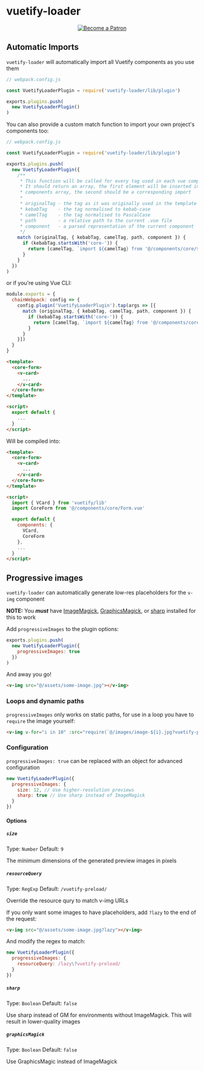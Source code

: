 # vuetify-loader

<p align="center">
  <a href="https://www.patreon.com/kaelwd">
    <img src="https://c5.patreon.com/external/logo/become_a_patron_button.png" alt="Become a Patron" />
  </a>
</p>

## Automatic Imports
`vuetify-loader` will automatically import all Vuetify components as you use them

```js
// webpack.config.js

const VuetifyLoaderPlugin = require('vuetify-loader/lib/plugin')

exports.plugins.push(
  new VuetifyLoaderPlugin()
)
```

You can also provide a custom match function to import your own project's components too:
```js
// webpack.config.js

const VuetifyLoaderPlugin = require('vuetify-loader/lib/plugin')

exports.plugins.push(
  new VuetifyLoaderPlugin({
    /**
     * This function will be called for every tag used in each vue component
     * It should return an array, the first element will be inserted into the
     * components array, the second should be a corresponding import
     *
     * originalTag - the tag as it was originally used in the template
     * kebabTag    - the tag normalised to kebab-case
     * camelTag    - the tag normalised to PascalCase
     * path        - a relative path to the current .vue file
     * component   - a parsed representation of the current component
     */
    match (originalTag, { kebabTag, camelTag, path, component }) {
      if (kebabTag.startsWith('core-')) {
        return [camelTag, `import ${camelTag} from '@/components/core/${camelTag.substring(4)}.vue'`]
      }
    }
  })
)
```

or if you're using Vue CLI:
```js
module.exports = {
  chainWebpack: config => {
    config.plugin('VuetifyLoaderPlugin').tap(args => [{
      match (originalTag, { kebabTag, camelTag, path, component }) {
        if (kebabTag.startsWith('core-')) {
          return [camelTag, `import ${camelTag} from '@/components/core/${camelTag.substring(4)}.vue'`]
        }
      }
    }])
  }
}
```

```html
<template>
  <core-form>
    <v-card>
      ...
    </v-card>
  </core-form>
</template>

<script>
  export default {
    ...
  }
</script>
```

Will be compiled into:

```html
<template>
  <core-form>
    <v-card>
      ...
    </v-card>
  </core-form>
</template>

<script>
  import { VCard } from 'vuetify/lib'
  import CoreForm from '@/components/core/Form.vue'

  export default {
    components: {
      VCard,
      CoreForm
    },
    ...
  }
</script>
```

## Progressive images

`vuetify-loader` can automatically generate low-res placeholders for the `v-img` component

**NOTE:** You ***must*** have [ImageMagick](https://www.imagemagick.org/script/index.php), [GraphicsMagick](http://www.graphicsmagick.org/), or [sharp](https://github.com/lovell/sharp) installed for this to work

Add `progressiveImages` to the plugin options:
```js
exports.plugins.push(
  new VuetifyLoaderPlugin({
    progressiveImages: true
  })
)
```

And away you go!
```html
<v-img src="@/assets/some-image.jpg"></v-img>
```

### Loops and dynamic paths

`progressiveImages` only works on static paths, for use in a loop you have to `require` the image yourself:

```html
<v-img v-for="i in 10" :src="require(`@/images/image-${i}.jpg?vuetify-preload`)" :key="i">
```

### Configuration

`progressiveImages: true` can be replaced with an object for advanced configuration

```js
new VuetifyLoaderPlugin({
  progressiveImages: {
    size: 12, // Use higher-resolution previews
    sharp: true // Use sharp instead of ImageMagick
  }
})
```

#### Options

##### `size`

Type: `Number`
Default: `9`

The minimum dimensions of the generated preview images in pixels

##### `resourceQuery`

Type: `RegExp`
Default: `/vuetify-preload/`

Override the resource qury to match v-img URLs

If you only want some images to have placeholders, add `?lazy` to the end of the request:
```html
<v-img src="@/assets/some-image.jpg?lazy"></v-img>
```

And modify the regex to match:
```js
new VuetifyLoaderPlugin({
  progressiveImages: {
    resourceQuery: /lazy\?vuetify-preload/
  }
})
```

##### `sharp`

Type: `Boolean`
Default: `false`

Use sharp instead of GM for environments without ImageMagick. This will result in lower-quality images

##### `graphicsMagick`

Type: `Boolean`
Default: `false`

Use GraphicsMagic instead of ImageMagick
